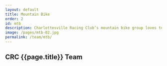 ```yaml
---
layout: default
title: Mountain Bike
order: 2
id: mtb
description: Charlottesville Racing Club’s mountain bike group loves to explore the incredible off-road trails of central Virginia and wherever else the trail may lead. While most of us also ride road and gravel, you’ll often find us rolling through the woods. We have an active race team that supports the mountain bike community, and we meet for a monthly club ride at different bike parks, as well as weekly after work in-town rides. Come ride with us!
image: /pages/mtb-02.jpg
permalink: /team/mtb/
---
```


## CRC {{page.title}} Team

